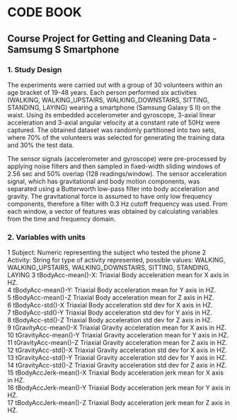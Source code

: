 # CODE BOOK
## Course Project for Getting and Cleaning Data - Samsumg S Smartphone
### 1. Study Design
The experiments were carried out with a group of 30 volunteers within an age bracket of 19-48 years. Each person performed six activities (WALKING, WALKING_UPSTAIRS, WALKING_DOWNSTAIRS, SITTING, STANDING, LAYING) wearing a smartphone (Samsung Galaxy S II) on the waist. Using its embedded accelerometer and gyroscope, 3-axial linear acceleration and 3-axial angular velocity at a constant rate of 50Hz were captured. The obtained dataset was randomly partitioned into two sets, where 70% of the volunteers was selected for generating the training data and 30% the test data. 

The sensor signals (accelerometer and gyroscope) were pre-processed by applying noise filters and then sampled in fixed-width sliding windows of 2.56 sec and 50% overlap (128 readings/window). The sensor acceleration signal, which has gravitational and body motion components, was separated using a Butterworth low-pass filter into body acceleration and gravity. The gravitational force is assumed to have only low frequency components, therefore a filter with 0.3 Hz cutoff frequency was used. From each window, a vector of features was obtained by calculating variables from the time and frequency domain.

### 2. Variables with units
1	Subject:		Numeric representing the subject who tested the phone
2	Activity:		String for type of activity represented, possible values: WALKING, WALKING_UPSTAIRS, WALKING_DOWNSTAIRS, SITTING, STANDING, LAYING
3	tBodyAcc-mean()-X:	Triaxial Body acceleration mean for X axis in HZ.	
4	tBodyAcc-mean()-Y:	Triaxial Body acceleration mean for Y axis in HZ.		
5	tBodyAcc-mean()-Z	Triaxial Body acceleration mean for Z axis in HZ.	
6	tBodyAcc-std()-X	Triaxial Body acceleration std dev for X axis in HZ.	
7	tBodyAcc-std()-Y	Triaxial Body acceleration std dev for Y axis in HZ.	
8	tBodyAcc-std()-Z	Triaxial Body acceleration std dev for Z axis in HZ.	
9	tGravityAcc-mean()-X	Triaxial Gravity acceleration mean for X axis in HZ.	
10	tGravityAcc-mean()-Y	Triaxial Gravity acceleration mean for Y axis in HZ.	
11	tGravityAcc-mean()-Z	Triaxial Gravity acceleration mean for Z axis in HZ.	
12	tGravityAcc-std()-X	Triaxial Gravity acceleration std dev for X axis in HZ.	
13	tGravityAcc-std()-Y	Triaxial Gravity acceleration std dev for Y axis in HZ.	
14	tGravityAcc-std()-Z	Triaxial Gravity acceleration std dev for Z axis in HZ.	
15	tBodyAccJerk-mean()-X	Triaxial Body acceleration jerk mean for X axis in HZ.	
16	tBodyAccJerk-mean()-Y	Triaxial Body acceleration jerk mean for Y axis in HZ.	
17	tBodyAccJerk-mean()-Z	Triaxial Body acceleration jerk mean for Z axis in HZ.	


